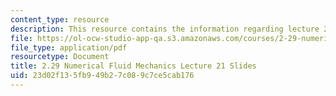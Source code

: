```yaml
---
content_type: resource
description: This resource contains the information regarding lecture 21 slides.
file: https://ol-ocw-studio-app-qa.s3.amazonaws.com/courses/2-29-numerical-fluid-mechanics-spring-2015/23d02f135fb949b27c089c7ce5cab176_MIT2_29S15_Lecture21.pdf
file_type: application/pdf
resourcetype: Document
title: 2.29 Numerical Fluid Mechanics Lecture 21 Slides
uid: 23d02f13-5fb9-49b2-7c08-9c7ce5cab176
---
```

